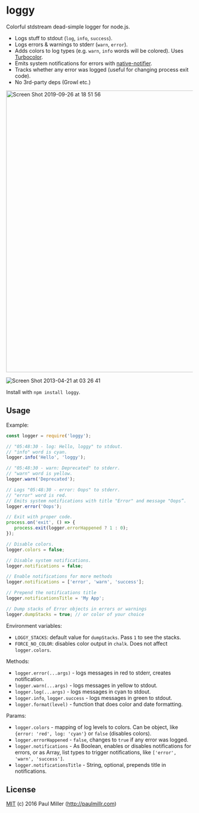 # loggy

Colorful stdstream dead-simple logger for node.js.

* Logs stuff to stdout (`log`, `info`, `success`).
* Logs errors & warnings to stderr (`warn`, `error`).
* Adds colors to log types (e.g. `warn`, `info` words will be colored). Uses [Turbocolor](https://github.com/jorgebucaran/turbocolor).
* Emits system notifications for errors with [native-notifier](https://github.com/paulmillr/native-notifier).
* Tracks whether any error was logged (useful for changing process exit code).
* No 3rd-party deps (Growl etc.)

<img width="762" alt="Screen Shot 2019-09-26 at 18 51 56" src="https://user-images.githubusercontent.com/574696/65704227-d0870c00-e08e-11e9-8d65-41ed6c1ecc59.png">

![Screen Shot 2013-04-21 at 03 26 41](https://cloud.githubusercontent.com/assets/574696/22355836/d5a57152-e435-11e6-8b22-6aca8b4e79b1.png)

Install with `npm install loggy`.

## Usage

Example:

```javascript
const logger = require('loggy');

// "05:48:30 - log: Hello, loggy" to stdout.
// "info" word is cyan.
logger.info('Hello', 'loggy');

// "05:48:30 - warn: Deprecated" to stderr.
// "warn" word is yellow.
logger.warn('Deprecated');

// Logs "05:48:30 - error: Oops" to stderr.
// "error" word is red.
// Emits system notifications with title "Error" and message "Oops”.
logger.error('Oops');

// Exit with proper code.
process.on('exit', () => {
   process.exit(logger.errorHappened ? 1 : 0);
});

// Disable colors.
logger.colors = false;

// Disable system notifications.
logger.notifications = false;

// Enable notifications for more methods
logger.notifications = ['error', 'warn', 'success'];

// Prepend the notifications title
logger.notificationsTitle = 'My App';

// Dump stacks of Error objects in errors or warnings
logger.dumpStacks = true; // or color of your choice
```

Environment variables:

* `LOGGY_STACKS`: default value for `dumpStacks`. Pass `1` to see the stacks.
* `FORCE_NO_COLOR`: disables color output in `chalk`. Does not affect `logger.colors`.

Methods:

* `logger.error(...args)` - logs messages in red to stderr, creates notification.
* `logger.warn(...args)` - logs messages in yellow to stdout.
* `logger.log(...args)` - logs messages in cyan to stdout.
* `logger.info`, `logger.success` - logs messages in green to stdout.
* `logger.format(level)` - function that does color and date formatting.

Params:

* `logger.colors` - mapping of log levels to colors.
  Can be object, like `{error: 'red', log: 'cyan'}` or `false` (disables colors).
* `logger.errorHappened` - `false`, changes to `true` if any error was logged.
* `logger.notifications` - As Boolean, enables or disables notifications for errors, or
  as Array, list types to trigger notifications, like `['error', 'warn', 'success']`.
* `logger.notificationsTitle` - String, optional, prepends title in notifications.

## License

[MIT](https://github.com/paulmillr/mit) (c) 2016 Paul Miller (http://paulmillr.com)
